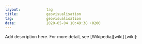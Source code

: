 ```yaml
---
layout:            tag
title:             geovisualisation
tag:               geovisualisation
date:              2020-05-04 10:49:38 +0200
---
```

Add description here.
For more detail, see [Wikipedia][wiki]
[wiki]:

